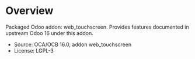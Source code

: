 # Overview

Packaged Odoo addon: web_touchscreen. Provides features documented in upstream Odoo 16 under this addon.

- Source: OCA/OCB 16.0, addon web_touchscreen
- License: LGPL-3
